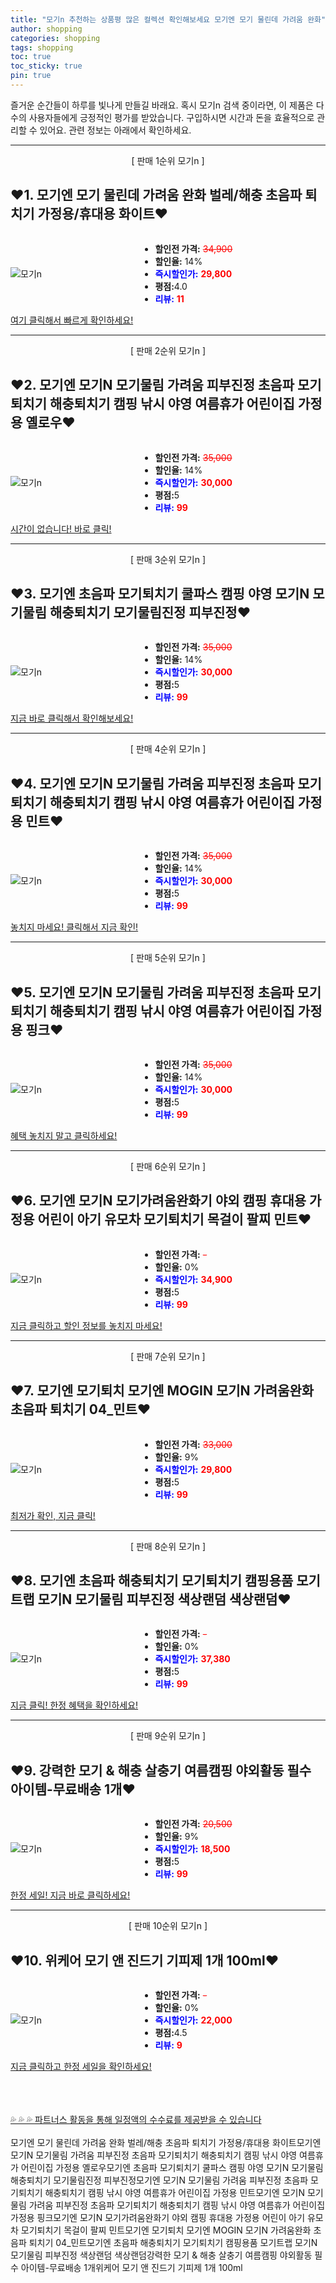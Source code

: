 ```yaml
---
title: "모기n 추천하는 상품평 많은 컬렉션 확인해보세요 모기엔 모기 물린데 가려움 완화"
author: shopping
categories: shopping
tags: shopping
toc: true
toc_sticky: true
pin: true
---
```

즐거운 순간들이 하루를 빛나게 만들길 바래요. 혹시 모기n 검색 중이라면, 이 제품은 다수의 사용자들에게 긍정적인 평가를 받았습니다. 구입하시면 시간과 돈을 효율적으로 관리할 수 있어요. 관련 정보는 아래에서 확인하세요.

---
<p class="toplist" style="margin: 0 auto; display: block; width: fit-content;">[ 판매 1순위 모기n ]</p>

<h2><strong>❤️1. 모기엔 모기 물린데 가려움 완화 벌레/해충 초음파 퇴치기 가정용/휴대용 화이트❤️</strong></h2>

<div style="display: flex; align-items: center;">
    <div style="flex: 0.4;">
        <img src="https://thumbnail10.coupangcdn.com/thumbnails/remote/230x230ex/image/vendor_inventory/541d/bd2455a4b8c34efcbe5cd22c6b0df428bc73a6354de788f99a5f5054573f.jpg" alt="모기n" style="max-width: 100%;">
    </div>
    <div style="flex: 0.6; margin-left: 10px;">
        <ul>
            <li><strong>할인전 가격:</strong> <del style="color: red;">34,900</del></li>
            <li><strong>할인율:</strong> 14%</li>
            <li><span style='color:blue'><strong>즉시할인가:</strong></span> <span style='color:red'><strong>29,800</strong></span></li>
            <li><strong>평점:</strong>4.0</li>
            <li><span style='color:blue'><strong>리뷰:</strong></span> <span style='color:red'><strong>11</strong></span></li>
        </ul>
    </div>
</div>
<div class="center">
    <a href="https://William4Davisa.github.io?lptag=AF9450613&subid=githubio&pageKey=7195772851&traceid=V0-153&itemId=18177464631&vendorItemId=85326602465" class="myButton">
        여기 클릭해서 빠르게 확인하세요!
    </a>
</div>


---
<p class="toplist" style="margin: 0 auto; display: block; width: fit-content;">[ 판매 2순위 모기n ]</p>

<h2><strong>❤️2. 모기엔 모기N 모기물림 가려움 피부진정 초음파 모기퇴치기 해충퇴치기 캠핑 낚시 야영 여름휴가 어린이집 가정용 옐로우❤️</strong></h2>

<div style="display: flex; align-items: center;">
    <div style="flex: 0.4;">
        <img src="https://thumbnail9.coupangcdn.com/thumbnails/remote/230x230ex/image/vendor_inventory/d3a4/5c5bd68473fe31159856d4712a9960728c767dd99936fcdbd65b6a0cb62b.jpg" alt="모기n" style="max-width: 100%;">
    </div>
    <div style="flex: 0.6; margin-left: 10px;">
        <ul>
            <li><strong>할인전 가격:</strong> <del style="color: red;">35,000</del></li>
            <li><strong>할인율:</strong> 14%</li>
            <li><span style='color:blue'><strong>즉시할인가:</strong></span> <span style='color:red'><strong>30,000</strong></span></li>
            <li><strong>평점:</strong>5</li>
            <li><span style='color:blue'><strong>리뷰:</strong></span> <span style='color:red'><strong>99</strong></span></li>
        </ul>
    </div>
</div>
<div class="center">
    <a href="https://William4Davisa.github.io?lptag=AF9450613&subid=githubio&pageKey=8199631773&traceid=V0-153&itemId=23499423617&vendorItemId=90525869254" class="myButton">
        시간이 없습니다! 바로 클릭!
    </a>
</div>


---
<p class="toplist" style="margin: 0 auto; display: block; width: fit-content;">[ 판매 3순위 모기n ]</p>

<h2><strong>❤️3. 모기엔 초음파 모기퇴치기 쿨파스 캠핑 야영 모기N 모기물림 해충퇴치기 모기물림진정 피부진정❤️</strong></h2>

<div style="display: flex; align-items: center;">
    <div style="flex: 0.4;">
        <img src="https://thumbnail6.coupangcdn.com/thumbnails/remote/230x230ex/image/vendor_inventory/c8a8/8257b821cec757c2802f09cfb3eb86840894ea427f1792d7d6f84381f2b9.jpg" alt="모기n" style="max-width: 100%;">
    </div>
    <div style="flex: 0.6; margin-left: 10px;">
        <ul>
            <li><strong>할인전 가격:</strong> <del style="color: red;">35,000</del></li>
            <li><strong>할인율:</strong> 14%</li>
            <li><span style='color:blue'><strong>즉시할인가:</strong></span> <span style='color:red'><strong>30,000</strong></span></li>
            <li><strong>평점:</strong>5</li>
            <li><span style='color:blue'><strong>리뷰:</strong></span> <span style='color:red'><strong>99</strong></span></li>
        </ul>
    </div>
</div>
<div class="center">
    <a href="https://William4Davisa.github.io?lptag=AF9450613&subid=githubio&pageKey=8004315183&traceid=V0-153&itemId=22302594595&vendorItemId=89348061211" class="myButton">
        지금 바로 클릭해서 확인해보세요!
    </a>
</div>


---
<p class="toplist" style="margin: 0 auto; display: block; width: fit-content;">[ 판매 4순위 모기n ]</p>

<h2><strong>❤️4. 모기엔 모기N 모기물림 가려움 피부진정 초음파 모기퇴치기 해충퇴치기 캠핑 낚시 야영 여름휴가 어린이집 가정용 민트❤️</strong></h2>

<div style="display: flex; align-items: center;">
    <div style="flex: 0.4;">
        <img src="https://thumbnail7.coupangcdn.com/thumbnails/remote/230x230ex/image/vendor_inventory/eded/95fb28d171dbe403ce619dda93dfdd8b685c04a652b84ae681d602c91fcc.jpg" alt="모기n" style="max-width: 100%;">
    </div>
    <div style="flex: 0.6; margin-left: 10px;">
        <ul>
            <li><strong>할인전 가격:</strong> <del style="color: red;">35,000</del></li>
            <li><strong>할인율:</strong> 14%</li>
            <li><span style='color:blue'><strong>즉시할인가:</strong></span> <span style='color:red'><strong>30,000</strong></span></li>
            <li><strong>평점:</strong>5</li>
            <li><span style='color:blue'><strong>리뷰:</strong></span> <span style='color:red'><strong>99</strong></span></li>
        </ul>
    </div>
</div>
<div class="center">
    <a href="https://William4Davisa.github.io?lptag=AF9450613&subid=githubio&pageKey=8199631773&traceid=V0-153&itemId=23499423613&vendorItemId=90525869236" class="myButton">
        놓치지 마세요! 클릭해서 지금 확인!
    </a>
</div>


---
<p class="toplist" style="margin: 0 auto; display: block; width: fit-content;">[ 판매 5순위 모기n ]</p>

<h2><strong>❤️5. 모기엔 모기N 모기물림 가려움 피부진정 초음파 모기퇴치기 해충퇴치기 캠핑 낚시 야영 여름휴가 어린이집 가정용 핑크❤️</strong></h2>

<div style="display: flex; align-items: center;">
    <div style="flex: 0.4;">
        <img src="https://thumbnail7.coupangcdn.com/thumbnails/remote/230x230ex/image/vendor_inventory/c56c/74d4996b57c88a8e731d306e4dd12ea115ddf8f33a1e9a5077bacab670e7.jpg" alt="모기n" style="max-width: 100%;">
    </div>
    <div style="flex: 0.6; margin-left: 10px;">
        <ul>
            <li><strong>할인전 가격:</strong> <del style="color: red;">35,000</del></li>
            <li><strong>할인율:</strong> 14%</li>
            <li><span style='color:blue'><strong>즉시할인가:</strong></span> <span style='color:red'><strong>30,000</strong></span></li>
            <li><strong>평점:</strong>5</li>
            <li><span style='color:blue'><strong>리뷰:</strong></span> <span style='color:red'><strong>99</strong></span></li>
        </ul>
    </div>
</div>
<div class="center">
    <a href="https://William4Davisa.github.io?lptag=AF9450613&subid=githubio&pageKey=8199631773&traceid=V0-153&itemId=23499423610&vendorItemId=90525869215" class="myButton">
        혜택 놓치지 말고 클릭하세요!
    </a>
</div>


---
<p class="toplist" style="margin: 0 auto; display: block; width: fit-content;">[ 판매 6순위 모기n ]</p>

<h2><strong>❤️6. 모기엔 모기N 모기가려움완화기 야외 캠핑 휴대용 가정용 어린이 아기 유모차 모기퇴치기 목걸이 팔찌 민트❤️</strong></h2>

<div style="display: flex; align-items: center;">
    <div style="flex: 0.4;">
        <img src="https://thumbnail10.coupangcdn.com/thumbnails/remote/230x230ex/image/vendor_inventory/4a96/64008dd4f030773324f81b967efac605b04233507001d3907851a28ed94e.jpg" alt="모기n" style="max-width: 100%;">
    </div>
    <div style="flex: 0.6; margin-left: 10px;">
        <ul>
            <li><strong>할인전 가격:</strong> <del style="color: red;">-</del></li>
            <li><strong>할인율:</strong> 0%</li>
            <li><span style='color:blue'><strong>즉시할인가:</strong></span> <span style='color:red'><strong>34,900</strong></span></li>
            <li><strong>평점:</strong>5</li>
            <li><span style='color:blue'><strong>리뷰:</strong></span> <span style='color:red'><strong>99</strong></span></li>
        </ul>
    </div>
</div>
<div class="center">
    <a href="https://William4Davisa.github.io?lptag=AF9450613&subid=githubio&pageKey=5676920044&traceid=V0-153&itemId=9365185116&vendorItemId=76650390140" class="myButton">
        지금 클릭하고 할인 정보를 놓치지 마세요!
    </a>
</div>


---
<p class="toplist" style="margin: 0 auto; display: block; width: fit-content;">[ 판매 7순위 모기n ]</p>

<h2><strong>❤️7. 모기엔 모기퇴치 모기엔 MOGIN 모기N 가려움완화 초음파 퇴치기 04_민트❤️</strong></h2>

<div style="display: flex; align-items: center;">
    <div style="flex: 0.4;">
        <img src="https://thumbnail7.coupangcdn.com/thumbnails/remote/230x230ex/image/vendor_inventory/c780/7f23c5ae65c39f213c87b15e4c93c68f951732110c74490ad510419e0b6d.jpg" alt="모기n" style="max-width: 100%;">
    </div>
    <div style="flex: 0.6; margin-left: 10px;">
        <ul>
            <li><strong>할인전 가격:</strong> <del style="color: red;">33,000</del></li>
            <li><strong>할인율:</strong> 9%</li>
            <li><span style='color:blue'><strong>즉시할인가:</strong></span> <span style='color:red'><strong>29,800</strong></span></li>
            <li><strong>평점:</strong>5</li>
            <li><span style='color:blue'><strong>리뷰:</strong></span> <span style='color:red'><strong>99</strong></span></li>
        </ul>
    </div>
</div>
<div class="center">
    <a href="https://William4Davisa.github.io?lptag=AF9450613&subid=githubio&pageKey=8194716010&traceid=V0-153&itemId=23465874232&vendorItemId=90492466008" class="myButton">
        최저가 확인, 지금 클릭!
    </a>
</div>


---
<p class="toplist" style="margin: 0 auto; display: block; width: fit-content;">[ 판매 8순위 모기n ]</p>

<h2><strong>❤️8. 모기엔 초음파 해충퇴치기 모기퇴치기 캠핑용품 모기트랩 모기N 모기물림 피부진정 색상랜덤 색상랜덤❤️</strong></h2>

<div style="display: flex; align-items: center;">
    <div style="flex: 0.4;">
        <img src="https://thumbnail7.coupangcdn.com/thumbnails/remote/230x230ex/image/vendor_inventory/4482/e2fd4f0a005422692b1bb3b439efc14fe123f3d82a4a7da89aa4ebe18c91.jpg" alt="모기n" style="max-width: 100%;">
    </div>
    <div style="flex: 0.6; margin-left: 10px;">
        <ul>
            <li><strong>할인전 가격:</strong> <del style="color: red;">-</del></li>
            <li><strong>할인율:</strong> 0%</li>
            <li><span style='color:blue'><strong>즉시할인가:</strong></span> <span style='color:red'><strong>37,380</strong></span></li>
            <li><strong>평점:</strong>5</li>
            <li><span style='color:blue'><strong>리뷰:</strong></span> <span style='color:red'><strong>99</strong></span></li>
        </ul>
    </div>
</div>
<div class="center">
    <a href="https://William4Davisa.github.io?lptag=AF9450613&subid=githubio&pageKey=8026873467&traceid=V0-153&itemId=22435057746&vendorItemId=90478368987" class="myButton">
        지금 클릭! 한정 혜택을 확인하세요!
    </a>
</div>


---
<p class="toplist" style="margin: 0 auto; display: block; width: fit-content;">[ 판매 9순위 모기n ]</p>

<h2><strong>❤️9. 강력한 모기 & 해충 살충기 여름캠핑 야외활동 필수 아이템-무료배송 1개❤️</strong></h2>

<div style="display: flex; align-items: center;">
    <div style="flex: 0.4;">
        <img src="https://thumbnail8.coupangcdn.com/thumbnails/remote/230x230ex/image/vendor_inventory/4073/03175ce23e41f08004e094aa826e696c5c057c953ff1154259ccf8f8e206.png" alt="모기n" style="max-width: 100%;">
    </div>
    <div style="flex: 0.6; margin-left: 10px;">
        <ul>
            <li><strong>할인전 가격:</strong> <del style="color: red;">20,500</del></li>
            <li><strong>할인율:</strong> 9%</li>
            <li><span style='color:blue'><strong>즉시할인가:</strong></span> <span style='color:red'><strong>18,500</strong></span></li>
            <li><strong>평점:</strong>5</li>
            <li><span style='color:blue'><strong>리뷰:</strong></span> <span style='color:red'><strong>99</strong></span></li>
        </ul>
    </div>
</div>
<div class="center">
    <a href="https://William4Davisa.github.io?lptag=AF9450613&subid=githubio&pageKey=7400869577&traceid=V0-153&itemId=19155462407&vendorItemId=86274294248" class="myButton">
        한정 세일! 지금 바로 클릭하세요!
    </a>
</div>


---
<p class="toplist" style="margin: 0 auto; display: block; width: fit-content;">[ 판매 10순위 모기n ]</p>

<h2><strong>❤️10. 위케어 모기 앤 진드기 기피제 1개 100ml❤️</strong></h2>

<div style="display: flex; align-items: center;">
    <div style="flex: 0.4;">
        <img src="https://thumbnail10.coupangcdn.com/thumbnails/remote/230x230ex/image/vendor_inventory/caa6/df1c18397c626610bab3e537e47f2005ff83dbaf5feb022c3a8b742f9b9e.jpg" alt="모기n" style="max-width: 100%;">
    </div>
    <div style="flex: 0.6; margin-left: 10px;">
        <ul>
            <li><strong>할인전 가격:</strong> <del style="color: red;">-</del></li>
            <li><strong>할인율:</strong> 0%</li>
            <li><span style='color:blue'><strong>즉시할인가:</strong></span> <span style='color:red'><strong>22,000</strong></span></li>
            <li><strong>평점:</strong>4.5</li>
            <li><span style='color:blue'><strong>리뷰:</strong></span> <span style='color:red'><strong>9</strong></span></li>
        </ul>
    </div>
</div>
<div class="center">
    <a href="https://William4Davisa.github.io?lptag=AF9450613&subid=githubio&pageKey=5471007757&traceid=V0-153&itemId=8406697054&vendorItemId=88484106610" class="myButton">
        지금 클릭하고 한정 세일을 확인하세요!
    </a>
</div>

<br><br><br>[💦 💦 💦 파트너스 활동을 통해 일정액의 수수료를 제공받을 수 있습니다](https://link.coupang.com/a/bcpT2c)<br><br>모기엔 모기 물린데 가려움 완화 벌레/해충 초음파 퇴치기 가정용/휴대용 화이트모기엔 모기N 모기물림 가려움 피부진정 초음파 모기퇴치기 해충퇴치기 캠핑 낚시 야영 여름휴가 어린이집 가정용 옐로우모기엔 초음파 모기퇴치기 쿨파스 캠핑 야영 모기N 모기물림 해충퇴치기 모기물림진정 피부진정모기엔 모기N 모기물림 가려움 피부진정 초음파 모기퇴치기 해충퇴치기 캠핑 낚시 야영 여름휴가 어린이집 가정용 민트모기엔 모기N 모기물림 가려움 피부진정 초음파 모기퇴치기 해충퇴치기 캠핑 낚시 야영 여름휴가 어린이집 가정용 핑크모기엔 모기N 모기가려움완화기 야외 캠핑 휴대용 가정용 어린이 아기 유모차 모기퇴치기 목걸이 팔찌 민트모기엔 모기퇴치 모기엔 MOGIN 모기N 가려움완화 초음파 퇴치기 04_민트모기엔 초음파 해충퇴치기 모기퇴치기 캠핑용품 모기트랩 모기N 모기물림 피부진정 색상랜덤 색상랜덤강력한 모기 & 해충 살충기 여름캠핑 야외활동 필수 아이템-무료배송 1개위케어 모기 앤 진드기 기피제 1개 100ml